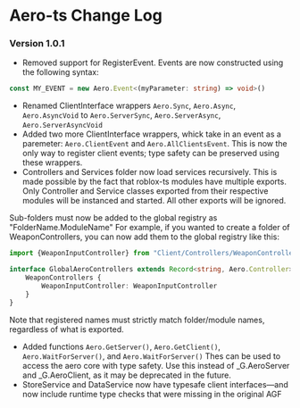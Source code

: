 # Aero-ts Change Log

### Version 1.0.1
- Removed support for RegisterEvent. Events are now constructed using the following syntax:
```ts
const MY_EVENT = new Aero.Event<(myParameter: string) => void>()
```
- Renamed ClientInterface wrappers `Aero.Sync`, `Aero.Async`, `Aero.AsyncVoid` to `Aero.ServerSync`, `Aero.ServerAsync`, `Aero.ServerAsyncVoid`
- Added two more ClientInterface wrappers, whick take in an event as a paremeter: `Aero.ClientEvent` and `Aero.AllClientsEvent`. This is now the only way to register client events; type safety can be preserved using these wrappers.
- Controllers and Services folder now load services recursively. This is made possible by the fact that roblox-ts modules have multiple exports.
Only Controller and Service classes exported from their respective modules will be instanced and started. All other exports will be ignored.

Sub-folders must now be added to the global registry as "FolderName.ModuleName"
For example, if you wanted to create a folder of WeaponControllers, you can now add them to the global registry like this:
```ts
import {WeaponInputController} from "Client/Controllers/WeaponControllers/WeaponInputController"

interface GlobalAeroControllers extends Record<string, Aero.Controller> {
    WeaponControllers {
        WeaponInputController: WeaponInputController
    }
}
```
Note that registered names must strictly match folder/module names, regardless of what is exported.
- Added functions `Aero.GetServer()`, `Aero.GetClient()`, `Aero.WaitForServer()`, and `Aero.WaitForServer()`
Thes can be used to access the aero core with type safety. Use this instead of _G.AeroServer and _G.AeroClient, as it may be deprecated in the future.
- StoreService and DataService now have typesafe client interfaces—and now include runtime type checks that were missing in the original AGF
